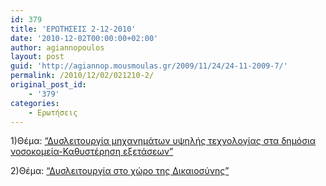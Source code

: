 ```yaml
---
id: 379
title: 'ΕΡΩΤΗΣΕΙΣ 2-12-2010'
date: '2010-12-02T00:00:00+02:00'
author: agiannopoulos
layout: post
guid: 'http://agiannop.mousmoulas.gr/2009/11/24/24-11-2009-7/'
permalink: /2010/12/02/021210-2/
original_post_id:
    - '379'
categories:
    - Ερωτήσεις
---
```


1)Θέμα: [“Δυσλειτουργία μηχανημάτων υψηλής τεχνολογίας στα δημόσια νοσοκομεία-Καθυστέρηση εξετάσεων”](http://localhost:8000/wp-content/uploads/2009/11/251010_emak_lamias.pdf)

2)Θέμα: [“Δυσλειτουργία στο χώρο της Δικαιοσύνης”](http://localhost:8000/wp-content/uploads/2009/11/02122010_dislitoyrgia.pdf)